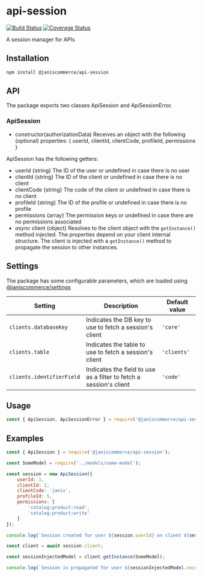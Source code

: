 # api-session

[![Build Status](https://travis-ci.org/janis-commerce/api-session.svg?branch=master)](https://travis-ci.org/janis-commerce/api-session)
[![Coverage Status](https://coveralls.io/repos/github/janis-commerce/api-session/badge.svg?branch=master)](https://coveralls.io/github/janis-commerce/api-session?branch=master)

A session manager for APIs

## Installation
```sh
npm install @janiscommerce/api-session
```

## API
The package exports two classes ApiSession and ApiSessionError.

### ApiSession

* constructor(authorizationData)
Receives an object with the following (optional) properties: { userId, clientId, clientCode, profileId, permissions }

ApiSession has the following getters:
* userId {string} The ID of the user or undefined in case there is no user
* clientId {string} The ID of the client or undefined in case there is no client
* clientCode {string} The code of the client or undefined in case there is no client
* profileId {string} The ID of the profile or undefined in case there is no profile
* permissions {array} The permission keys or undefined in case there are no permissions associated
* *async* client {object} Resolves to the client object with the `getInstance()` method injected. The properties depend on your client internal structure. The client is injected with a `getInstance()` method to propagate the session to other instances.

## Settings
The package has some configurable parameters, which are loaded using [@janiscommerce/settings](https://www.npmjs.com/package/@janiscommerce/settings)

| Setting | Description | Default value |
| --- | --- | --- |
| `clients.databaseKey` | Indicates the DB key to use to fetch a session's client | `'core'` |
| `clients.table` | Indicates the table to use to fetch a session's client | `'clients'` |
| `clients.identifierField` | Indicates the field to use as a filter to fetch a session's client | `'code'` |


## Usage
```js
const { ApiSession, ApiSessionError } = require('@janiscommerce/api-session');
```

## Examples
```js
const { ApiSession } = require('@janiscommerce/api-session');

const SomeModel = require('../models/some-model');

const session = new ApiSession({
	userId: 1,
	clientId: 2,
	clientCode: 'janis',
	profileId: 5,
	permissions: [
		'catalog:product:read',
		'catalog:product:write'
	]
});

console.log(`Session created for user ${session.userId} on client ${session.clientCode}.`);

const client = await session.client;

const sessionInjectedModel = client.getInstance(SomeModel);

console.log(`Session is propagated for user ${sessionInjectedModel.session.userId} on client ${sessionInjectedModel.session.clientCode}.`):
```
